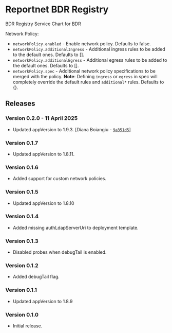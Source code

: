 # Reportnet BDR Registry

BDR Registry Service Chart for BDR

Network Policy:
- `networkPolicy.enabled` - Enable network policy. Defaults to false.
- `networkPolicy.additionalIngress` - Additional ingress rules to be added to the default ones. Defaults to [].
- `networkPolicy.additionalEgress` - Additional egress rules to be added to the default ones. Defaults to [].
- `networkPolicy.spec` - Additional network policy specifications to be merged with the policy. **Note**: Defining `ingress` or `egress` in spec will completely override the default rules and `additional*` rules. Defaults to {}.

## Releases

### Version 0.2.0 - 11 April 2025
- Updated appVersion to 1.9.3. [Diana Boiangiu - [`9a351d5`](https://github.com/eea/helm-charts/commit/9a351d5d9434d147d3e4605f0f6fee01e8aa5757)]

### Version 0.1.7
- Updated appVersion to 1.8.11.

### Version 0.1.6
- Added support for custom network policies.

### Version 0.1.5
- Updated appVersion to 1.8.10

### Version 0.1.4
- Added missing authLdapServerUri to deployment template.

### Version 0.1.3
- Disabled probes when debugTail is enabled.

### Version 0.1.2
- Added debugTail flag.

### Version 0.1.1
- Updated appVersion to 1.8.9

### Version 0.1.0
- Initial release.
